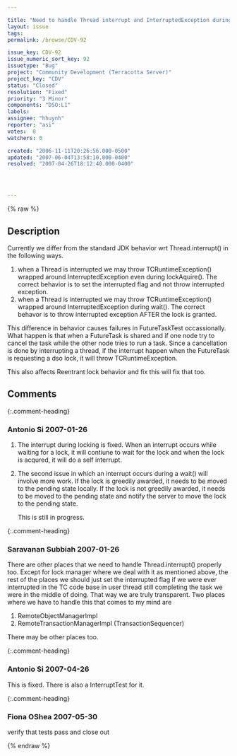```yaml
---

title: "Need to handle Thread interrupt and InterruptedException during lock aquire and wait()"
layout: issue
tags: 
permalink: /browse/CDV-92

issue_key: CDV-92
issue_numeric_sort_key: 92
issuetype: "Bug"
project: "Community Development (Terracotta Server)"
project_key: "CDV"
status: "Closed"
resolution: "Fixed"
priority: "3 Minor"
components: "DSO:L1"
labels: 
assignee: "hhuynh"
reporter: "asi"
votes:  0
watchers: 0

created: "2006-11-11T20:26:56.000-0500"
updated: "2007-06-04T13:58:10.000-0400"
resolved: "2007-04-26T18:12:40.000-0400"




---
```


{% raw %}

## Description

<div markdown="1" class="description">

Currently we differ from the standard JDK behavior wrt Thread.interrupt() in the following ways.

1) when a Thread is interrupted we may throw TCRuntimeException() wrapped around InterruptedException even during lockAquire(). The correct behavior is to set the interrupted flag and not throw interrupted exception.
2) when a Thread is interrupted we may throw TCRuntimeException() wrapped around InterruptedException during wait(). The correct behavor is to throw interrupted exception AFTER the lock is granted.

This difference in behavior causes failures in FutureTaskTest occassionally. What happen is that when a FutureTask is shared and if one node try to cancel the task while the other node tries to run a task. Since a cancellation is done by interrupting a thread, if the interrupt happen when the FutureTask is requesting a dso lock, it will throw TCRuntimeException.

This also affects Reentrant lock behavior and fix this will fix that too.

</div>

## Comments


{:.comment-heading}
### **Antonio Si** <span class="date">2007-01-26</span>

<div markdown="1" class="comment">

1. The interrupt during locking is fixed. When an interrupt occurs while waiting for a lock, it will contiune to wait for the lock and
     when the lock is acqured, it will do a self interrupt.

2.  The second issue in which an interrupt occurs during a wait() will involve more work. If the lock is greedily awarded, it needs to be
      moved to the pending state locally. If the lock is not greedily awarded, it needs to be moved to the pending state and notify the
      server to move the lock to the pending state.

      This is still in progress.



</div>


{:.comment-heading}
### **Saravanan Subbiah** <span class="date">2007-01-26</span>

<div markdown="1" class="comment">

There are other places that we need to handle Thread.interrupt() properly too. Except for lock manager where we deal with it as mentioned above, the rest of the places we should just set the interrupted flag if we were ever interrupted in the TC code base in user thread still completing the task we were in the  middle of doing. That way we are truly transparent. Two places where we have to handle this that comes to my mind are

1) RemoteObjectManagerImpl
2) RemoteTransactionManagerImpl (TransactionSequencer)

There may be other places too.

</div>


{:.comment-heading}
### **Antonio Si** <span class="date">2007-04-26</span>

<div markdown="1" class="comment">

This is fixed. There is also a InterruptTest for it.

</div>


{:.comment-heading}
### **Fiona OShea** <span class="date">2007-05-30</span>

<div markdown="1" class="comment">

verify that tests pass and close out

</div>



{% endraw %}
